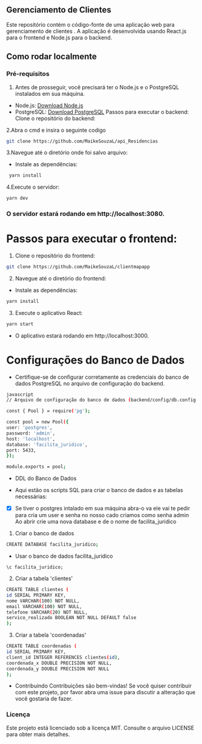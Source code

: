 ## Gerenciamento de Clientes

Este repositório contém o código-fonte de uma aplicação web para gerenciamento de clientes . A aplicação é desenvolvida usando React.js para o frontend e Node.js para o backend.

## Como rodar localmente

### Pré-requisitos
 1.  Antes de prosseguir, você precisará ter o Node.js e o PostgreSQL instalados em sua máquina.

- Node.js: [Download Node.js](https://nodejs.org/en)
- PostgreSQL: [Download PostgreSQL](hhttps://www.postgresql.org/download/windows/)
Passos para executar o backend:
Clone o repositório do backend:

2.Abra o cmd e insira o seguinte codigo
````bash
git clone https://github.com/MaikeSouzaL/api_Residencias
````
3.Navegue até o diretório onde foi salvo arquivo:
- Instale as dependências:
```bash
 yarn install
 ```
4.Execute o servidor:
```bash
yarn dev
```
### O servidor estará rodando em http://localhost:3080.

# Passos para executar o frontend:
1. Clone o repositório do frontend:
```bash
git clone https://github.com/MaikeSouzaL/clientmapapp
```
2. Navegue até o diretório do frontend:
- Instale as dependências:
```bash
yarn install
```
3. Execute o aplicativo React:
```bash
yarn start
```
- O aplicativo estará rodando em http://localhost:3000.

# Configurações do Banco de Dados
- <p>Certifique-se de configurar corretamente as credenciais do banco de dados PostgreSQL no arquivo de configuração do backend.</p>
```bash
javascript
// Arquivo de configuração do banco de dados (backend/config/db.config.js)

const { Pool } = require('pg');

const pool = new Pool({
user: 'postgres',
password: 'admin',
host: 'localhost',
database: 'facilita_juridico',
port: 5433,
});

module.exports = pool;
```
-  DDL do Banco de Dados

- Aqui estão os scripts SQL para criar o banco de dados e as tabelas necessárias:

- [x] Se tiver o postgres intalado em sua máquina abra-o va ele vai te pedir para cria um user e senha
no nosso cado criamos como senha admin
Ao abrir crie uma nova database e de o nome de facilita_juridico

1. Criar o banco de dados
```bash
CREATE DATABASE facilita_juridico;
```
- Usar o banco de dados facilita_juridico
```
\c facilita_juridico;
```

2. Criar a tabela 'clientes'
```bash
CREATE TABLE clientes (
id SERIAL PRIMARY KEY,
nome VARCHAR(100) NOT NULL,
email VARCHAR(100) NOT NULL,
telefone VARCHAR(20) NOT NULL,
servico_realizado BOOLEAN NOT NULL DEFAULT false
);
```

3. Criar a tabela 'coordenadas'
```bash
CREATE TABLE coordenadas (
id SERIAL PRIMARY KEY,
client_id INTEGER REFERENCES clientes(id),
coordenada_x DOUBLE PRECISION NOT NULL,
coordenada_y DOUBLE PRECISION NOT NULL
);
```
- Contribuindo
Contribuições são bem-vindas! Se você quiser contribuir com este projeto, por favor abra uma issue para discutir a alteração que você gostaria de fazer.

### Licença
Este projeto está licenciado sob a licença MIT. Consulte o arquivo LICENSE para obter mais detalhes.
